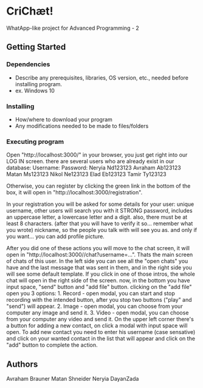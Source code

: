 # CriChæt!

WhatApp-like project for Advanced Programming - 2

## Getting Started

### Dependencies

* Describe any prerequisites, libraries, OS version, etc., needed before installing program.
* ex. Windows 10

### Installing

* How/where to download your program
* Any modifications needed to be made to files/folders

### Executing program

Open "http://localhost:3000/" in your browser, you just get right into our LOG IN screen.
there are several users who are already exist in our database:
Username:                       Password:
          Neryia                          Nd123123
          Avraham                         Ab123123
          Matan                           Ms123123
          Nikol                           Ne123123
          Elad                            Eb123123
          Tamir                           Ty123123
          
Otherwise, you can register by clicking the green link in the bottom of the box, it will open in "http://localhost:3000/registration".

In your registration you will be asked for some details for your user:
unique username, other users will search you with it
STRONG password, includes an uppercase letter, a lowercase letter and a digit. also, there must be at least 8 characters. (after that you will have to verify it so... remember what you wrote)
nickname, so the people you talk with will see you as.
and only if you want... you can add profile picture.

After you did one of these actions you will move to the chat screen, it will open in "http://localhost:3000//chat?username=...".
Thats the main screen of chats of this user.
In the left side you can see all the "open chats" you have and the last message that was sent in them, and in the right side you will see some default template.
If you click in one of those intros, the whole chat will open in the right side of the screen.
  now, in the bottom you have input space, "send" button and "add file" button.
  clicking on the "add file" open you 3 options:
    1. Record - open modal, you can start and stop recording with the intended button, after you stop two buttons ("play" and "send") will appear.
    2. Image - open modal, you can choose from your computer any image and send it.
    3. Video - open modal, you can choose from your computer any video and send it.
On the upper left corner there's a button for adding a new contact, on click a modal with input space will open.
  To add new contact you need to enter his username (case sensative) and click on your wanted contact in the list that will appear and click on the "add" button to complete the action.


## Authors

Avraham Brauner
Matan Shneider
Neryia DayanZada
